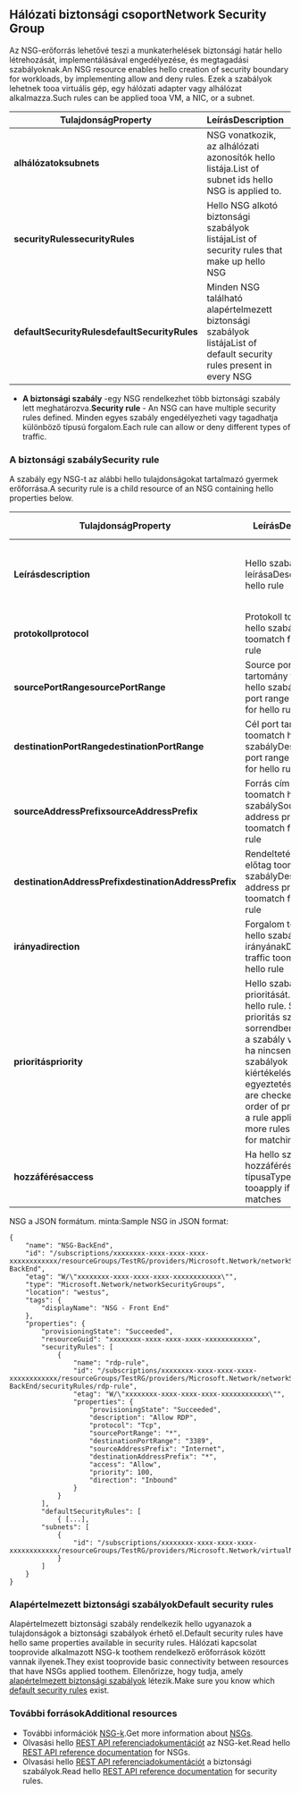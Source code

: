 ## <a name="network-security-group"></a><span data-ttu-id="2291d-101">Hálózati biztonsági csoport</span><span class="sxs-lookup"><span data-stu-id="2291d-101">Network Security Group</span></span>
<span data-ttu-id="2291d-102">Az NSG-erőforrás lehetővé teszi a munkaterhelések biztonsági határ hello létrehozását, implementálásával engedélyezése, és megtagadási szabályoknak.</span><span class="sxs-lookup"><span data-stu-id="2291d-102">An NSG resource enables hello creation of security boundary for workloads, by implementing allow and deny rules.</span></span> <span data-ttu-id="2291d-103">Ezek a szabályok lehetnek tooa virtuális gép, egy hálózati adapter vagy alhálózat alkalmazza.</span><span class="sxs-lookup"><span data-stu-id="2291d-103">Such rules can be applied tooa VM, a NIC, or a subnet.</span></span>

| <span data-ttu-id="2291d-104">Tulajdonság</span><span class="sxs-lookup"><span data-stu-id="2291d-104">Property</span></span> | <span data-ttu-id="2291d-105">Leírás</span><span class="sxs-lookup"><span data-stu-id="2291d-105">Description</span></span> | <span data-ttu-id="2291d-106">Példaértékek</span><span class="sxs-lookup"><span data-stu-id="2291d-106">Sample values</span></span> |
| --- | --- | --- |
| <span data-ttu-id="2291d-107">**alhálózatok**</span><span class="sxs-lookup"><span data-stu-id="2291d-107">**subnets**</span></span> |<span data-ttu-id="2291d-108">NSG vonatkozik, az alhálózati azonosítók hello listája.</span><span class="sxs-lookup"><span data-stu-id="2291d-108">List of subnet ids hello NSG is applied to.</span></span> |<span data-ttu-id="2291d-109">/Subscriptions/XXXXXXXX-XXXX-XXXX-XXXX-XXXXXXXXXXXX/resourceGroups/TestRG/Providers/Microsoft.Network/virtualNetworks/TestVNet/Subnets/FrontEnd</span><span class="sxs-lookup"><span data-stu-id="2291d-109">/subscriptions/xxxxxxxx-xxxx-xxxx-xxxx-xxxxxxxxxxxx/resourceGroups/TestRG/providers/Microsoft.Network/virtualNetworks/TestVNet/subnets/FrontEnd</span></span> |
| <span data-ttu-id="2291d-110">**securityRules**</span><span class="sxs-lookup"><span data-stu-id="2291d-110">**securityRules**</span></span> |<span data-ttu-id="2291d-111">Hello NSG alkotó biztonsági szabályok listája</span><span class="sxs-lookup"><span data-stu-id="2291d-111">List of security rules that make up hello NSG</span></span> |<span data-ttu-id="2291d-112">Lásd: [biztonsági szabály](#Security-rule) alatt</span><span class="sxs-lookup"><span data-stu-id="2291d-112">See [Security rule](#Security-rule) below</span></span> |
| <span data-ttu-id="2291d-113">**defaultSecurityRules**</span><span class="sxs-lookup"><span data-stu-id="2291d-113">**defaultSecurityRules**</span></span> |<span data-ttu-id="2291d-114">Minden NSG található alapértelmezett biztonsági szabályok listája</span><span class="sxs-lookup"><span data-stu-id="2291d-114">List of default security rules present in every NSG</span></span> |<span data-ttu-id="2291d-115">Lásd: [alapértelmezett biztonsági szabályok](#Default-security-rules) alatt</span><span class="sxs-lookup"><span data-stu-id="2291d-115">See [Default security rules](#Default-security-rules) below</span></span> |

* <span data-ttu-id="2291d-116">**A biztonsági szabály** -egy NSG rendelkezhet több biztonsági szabály lett meghatározva.</span><span class="sxs-lookup"><span data-stu-id="2291d-116">**Security rule** - An NSG can have multiple security rules defined.</span></span> <span data-ttu-id="2291d-117">Minden egyes szabály engedélyezheti vagy tagadhatja különböző típusú forgalom.</span><span class="sxs-lookup"><span data-stu-id="2291d-117">Each rule can allow or deny different types of traffic.</span></span>

### <a name="security-rule"></a><span data-ttu-id="2291d-118">A biztonsági szabály</span><span class="sxs-lookup"><span data-stu-id="2291d-118">Security rule</span></span>
<span data-ttu-id="2291d-119">A szabály egy NSG-t az alábbi hello tulajdonságokat tartalmazó gyermek erőforrása.</span><span class="sxs-lookup"><span data-stu-id="2291d-119">A security rule is a child resource of an NSG containing hello properties below.</span></span>

| <span data-ttu-id="2291d-120">Tulajdonság</span><span class="sxs-lookup"><span data-stu-id="2291d-120">Property</span></span> | <span data-ttu-id="2291d-121">Leírás</span><span class="sxs-lookup"><span data-stu-id="2291d-121">Description</span></span> | <span data-ttu-id="2291d-122">Példaértékek</span><span class="sxs-lookup"><span data-stu-id="2291d-122">Sample values</span></span> |
| --- | --- | --- |
| <span data-ttu-id="2291d-123">**Leírás**</span><span class="sxs-lookup"><span data-stu-id="2291d-123">**description**</span></span> |<span data-ttu-id="2291d-124">Hello szabály leírása</span><span class="sxs-lookup"><span data-stu-id="2291d-124">Description for hello rule</span></span> |<span data-ttu-id="2291d-125">Bejövő adatforgalom engedélyezésére X alhálózatban lévő virtuális gépen</span><span class="sxs-lookup"><span data-stu-id="2291d-125">Allow inbound traffic for all VMs in subnet X</span></span> |
| <span data-ttu-id="2291d-126">**protokoll**</span><span class="sxs-lookup"><span data-stu-id="2291d-126">**protocol**</span></span> |<span data-ttu-id="2291d-127">Protokoll toomatch hello szabály</span><span class="sxs-lookup"><span data-stu-id="2291d-127">Protocol toomatch for hello rule</span></span> |<span data-ttu-id="2291d-128">TCP, UDP vagy *</span><span class="sxs-lookup"><span data-stu-id="2291d-128">TCP, UDP, or *</span></span> |
| <span data-ttu-id="2291d-129">**sourcePortRange**</span><span class="sxs-lookup"><span data-stu-id="2291d-129">**sourcePortRange**</span></span> |<span data-ttu-id="2291d-130">Source port tartomány toomatch hello szabály</span><span class="sxs-lookup"><span data-stu-id="2291d-130">Source port range toomatch for hello rule</span></span> |<span data-ttu-id="2291d-131">80, 100-200, *</span><span class="sxs-lookup"><span data-stu-id="2291d-131">80, 100-200, *</span></span> |
| <span data-ttu-id="2291d-132">**destinationPortRange**</span><span class="sxs-lookup"><span data-stu-id="2291d-132">**destinationPortRange**</span></span> |<span data-ttu-id="2291d-133">Cél port tartomány toomatch hello szabály</span><span class="sxs-lookup"><span data-stu-id="2291d-133">Destination port range toomatch for hello rule</span></span> |<span data-ttu-id="2291d-134">80, 100-200, *</span><span class="sxs-lookup"><span data-stu-id="2291d-134">80, 100-200, *</span></span> |
| <span data-ttu-id="2291d-135">**sourceAddressPrefix**</span><span class="sxs-lookup"><span data-stu-id="2291d-135">**sourceAddressPrefix**</span></span> |<span data-ttu-id="2291d-136">Forrás cím előtag toomatch hello szabály</span><span class="sxs-lookup"><span data-stu-id="2291d-136">Source address prefix toomatch for hello rule</span></span> |<span data-ttu-id="2291d-137">10.10.10.1, 10.10.10.0/24, VirtualNetwork</span><span class="sxs-lookup"><span data-stu-id="2291d-137">10.10.10.1, 10.10.10.0/24, VirtualNetwork</span></span> |
| <span data-ttu-id="2291d-138">**destinationAddressPrefix**</span><span class="sxs-lookup"><span data-stu-id="2291d-138">**destinationAddressPrefix**</span></span> |<span data-ttu-id="2291d-139">Rendeltetési cím előtag toomatch hello szabály</span><span class="sxs-lookup"><span data-stu-id="2291d-139">Destination address prefix toomatch for hello rule</span></span> |<span data-ttu-id="2291d-140">10.10.10.1, 10.10.10.0/24, VirtualNetwork</span><span class="sxs-lookup"><span data-stu-id="2291d-140">10.10.10.1, 10.10.10.0/24, VirtualNetwork</span></span> |
| <span data-ttu-id="2291d-141">**iránya**</span><span class="sxs-lookup"><span data-stu-id="2291d-141">**direction**</span></span> |<span data-ttu-id="2291d-142">Forgalom toomatch hello szabály irányának</span><span class="sxs-lookup"><span data-stu-id="2291d-142">Direction of traffic toomatch for hello rule</span></span> |<span data-ttu-id="2291d-143">bejövő vagy kimenő</span><span class="sxs-lookup"><span data-stu-id="2291d-143">inbound or outbound</span></span> |
| <span data-ttu-id="2291d-144">**prioritás**</span><span class="sxs-lookup"><span data-stu-id="2291d-144">**priority**</span></span> |<span data-ttu-id="2291d-145">Hello szabály prioritását.</span><span class="sxs-lookup"><span data-stu-id="2291d-145">Priority for hello rule.</span></span> <span data-ttu-id="2291d-146">Szabályok prioritás szerinti sorrendben ellenőrzi, a szabály vonatkozik, ha nincsenek további szabályok kiértékelésének egyeztetéséhez.</span><span class="sxs-lookup"><span data-stu-id="2291d-146">Rules are checked int he order of priority, once a rule applies, no more rules are tested for matching.</span></span> |<span data-ttu-id="2291d-147">10, 100, 65000</span><span class="sxs-lookup"><span data-stu-id="2291d-147">10, 100, 65000</span></span> |
| <span data-ttu-id="2291d-148">**hozzáférés**</span><span class="sxs-lookup"><span data-stu-id="2291d-148">**access**</span></span> |<span data-ttu-id="2291d-149">Ha hello szabálynak hozzáférés tooapply típusa</span><span class="sxs-lookup"><span data-stu-id="2291d-149">Type of access tooapply if hello rule matches</span></span> |<span data-ttu-id="2291d-150">engedélyezés vagy megtagadás</span><span class="sxs-lookup"><span data-stu-id="2291d-150">allow or deny</span></span> |

<span data-ttu-id="2291d-151">NSG a JSON formátum. minta:</span><span class="sxs-lookup"><span data-stu-id="2291d-151">Sample NSG in JSON format:</span></span>

    {
        "name": "NSG-BackEnd",
        "id": "/subscriptions/xxxxxxxx-xxxx-xxxx-xxxx-xxxxxxxxxxxx/resourceGroups/TestRG/providers/Microsoft.Network/networkSecurityGroups/NSG-BackEnd",
        "etag": "W/\"xxxxxxxx-xxxx-xxxx-xxxx-xxxxxxxxxxxx\"",
        "type": "Microsoft.Network/networkSecurityGroups",
        "location": "westus",
        "tags": {
            "displayName": "NSG - Front End"
        },
        "properties": {
            "provisioningState": "Succeeded",
            "resourceGuid": "xxxxxxxx-xxxx-xxxx-xxxx-xxxxxxxxxxxx",
            "securityRules": [
                {
                    "name": "rdp-rule",
                    "id": "/subscriptions/xxxxxxxx-xxxx-xxxx-xxxx-xxxxxxxxxxxx/resourceGroups/TestRG/providers/Microsoft.Network/networkSecurityGroups/NSG-BackEnd/securityRules/rdp-rule",
                    "etag": "W/\"xxxxxxxx-xxxx-xxxx-xxxx-xxxxxxxxxxxx\"",
                    "properties": {
                        "provisioningState": "Succeeded",
                        "description": "Allow RDP",
                        "protocol": "Tcp",
                        "sourcePortRange": "*",
                        "destinationPortRange": "3389",
                        "sourceAddressPrefix": "Internet",
                        "destinationAddressPrefix": "*",
                        "access": "Allow",
                        "priority": 100,
                        "direction": "Inbound"
                    }
                }
            ],
            "defaultSecurityRules": [
                { [...],
            "subnets": [
                {
                    "id": "/subscriptions/xxxxxxxx-xxxx-xxxx-xxxx-xxxxxxxxxxxx/resourceGroups/TestRG/providers/Microsoft.Network/virtualNetworks/TestVNet/subnets/FrontEnd"
                }
            ]
        }
    }

### <a name="default-security-rules"></a><span data-ttu-id="2291d-152">Alapértelmezett biztonsági szabályok</span><span class="sxs-lookup"><span data-stu-id="2291d-152">Default security rules</span></span>

<span data-ttu-id="2291d-153">Alapértelmezett biztonsági szabály rendelkezik hello ugyanazok a tulajdonságok a biztonsági szabályok érhető el.</span><span class="sxs-lookup"><span data-stu-id="2291d-153">Default security rules have hello same properties available in security rules.</span></span> <span data-ttu-id="2291d-154">Hálózati kapcsolat tooprovide alkalmazott NSG-k toothem rendelkező erőforrások között vannak ilyenek.</span><span class="sxs-lookup"><span data-stu-id="2291d-154">They exist tooprovide basic connectivity between resources that have NSGs applied toothem.</span></span> <span data-ttu-id="2291d-155">Ellenőrizze, hogy tudja, amely [alapértelmezett biztonsági szabályok](../articles/virtual-network/virtual-networks-nsg.md#default-rules) létezik.</span><span class="sxs-lookup"><span data-stu-id="2291d-155">Make sure you know which [default security rules](../articles/virtual-network/virtual-networks-nsg.md#default-rules) exist.</span></span>

### <a name="additional-resources"></a><span data-ttu-id="2291d-156">További források</span><span class="sxs-lookup"><span data-stu-id="2291d-156">Additional resources</span></span>
* <span data-ttu-id="2291d-157">További információk [NSG-k](../articles/virtual-network/virtual-networks-nsg.md).</span><span class="sxs-lookup"><span data-stu-id="2291d-157">Get more information about [NSGs](../articles/virtual-network/virtual-networks-nsg.md).</span></span>
* <span data-ttu-id="2291d-158">Olvasási hello [REST API referenciadokumentációt](https://msdn.microsoft.com/library/azure/mt163615.aspx) az NSG-ket.</span><span class="sxs-lookup"><span data-stu-id="2291d-158">Read hello [REST API reference documentation](https://msdn.microsoft.com/library/azure/mt163615.aspx) for NSGs.</span></span>
* <span data-ttu-id="2291d-159">Olvasási hello [REST API referenciadokumentációt](https://msdn.microsoft.com/library/azure/mt163580.aspx) a biztonsági szabályok.</span><span class="sxs-lookup"><span data-stu-id="2291d-159">Read hello [REST API reference documentation](https://msdn.microsoft.com/library/azure/mt163580.aspx) for security rules.</span></span>
